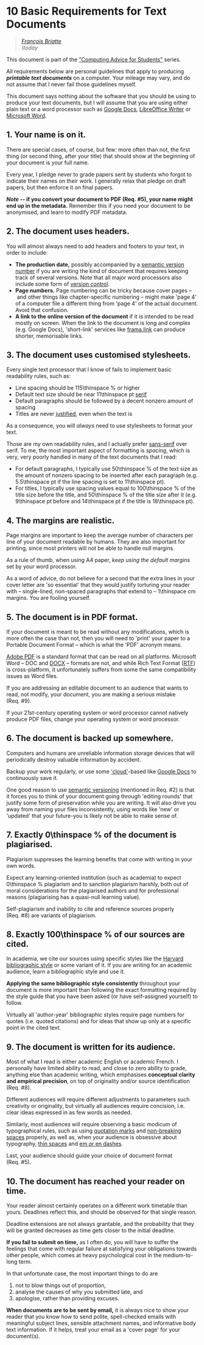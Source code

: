 # 10 Basic Requirements for Text Documents

> _[François Briatte](mailto:f.briatte@gmail.com)_  
> _\today_

This document is part of the ["Computing Advice for Students"][computing] series.

[computing]: https://github.com/briatte/computing

All requirements below are personal guidelines that apply to producing ___printable text documents___ on a computer. Your mileage may vary, and do not assume that I never fail those guidelines myself.

This document says nothing about the software that you should be using to produce your text documents, but I will assume that you are using either plain text or a word processor such as [Google Docs][google-docs], [LibreOffice Writer][libreoffice-writer] or [Microsoft Word][microsoft-word].

[google-docs]: https://docs.google.com/
[libreoffice-writer]: https://en.wikipedia.org/wiki/LibreOffice_Writer
[microsoft-word]: https://en.wikipedia.org/wiki/Microsoft_Word

## 1. Your name is on it.

There are special cases, of course, but few: more often than not, the first thing (or second thing, after your title) that should show at the beginning of your document is your full name.

Every year, I pledge never to grade papers sent by students who forgot to indicate their names on their work. I generally relax that pledge on draft papers, but then enforce it on final papers.

___Note_ -- if you convert your document to PDF (Req. #5), your name might end up in the metadata.__ Remember this if you need your document to be anonymised, and learn to modify PDF metadata.

## 2. The document uses headers.

You will almost always need to add headers and footers to your text, in order to include:

- __The production date,__ possibly accompanied by a [semantic version number][semver] if you are writing the kind of document that requires keeping track of several versions. Note that all major word processors also include some form of [version control][version-control].
- __Page numbers.__ Page numbering can be tricky because cover pages – and other things like chapter-specific numbering – might make 'page 4' of a computer file a different thing from 'page 4' of the actual document. Avoid that confusion.
- __A link to the online version of the document__ if it is intended to be read mostly on screen. When the link to the document is long and complex (e.g. Google Docs), 'short-link' services like [frama.link][framalink] can produce shorter, memorisable links.

[semver]: https://semver.org/
[version-control]: https://en.wikipedia.org/wiki/Version_control
[framalink]: https://frama.link/
<!-- [lccx]: https://lc.cx/ -->
<!-- [googl]: https://goo.gl/ -->

## 3. The document uses customised stylesheets.

Every single text processor that I know of fails to implement basic readability rules, such as:

- Line spacing should be 115\thinspace % or higher
- Default text size should be near 11\thinspace pt [serif][serif]
- Default paragraphs should be followed by a decent nonzero amount of spacing
- Titles are never [justified][justification], even when the text is

As a consequence, you will _always_ need to use stylesheets to format your text.

Those are my own readability rules, and I actually prefer [sans-serif][sans-serif] over serif. To me, the most important aspect of formatting is _spacing_, which is very, very poorly handled in many of the text documents that I read:

- For default paragraphs, I typically use 50\thinspace % of the text size as the amount of nonzero spacing to be inserted after each paragraph (e.g. 5.5\thinspace pt if the line spacing is set to 11\thinspace pt).
- For titles, I typically use spacing values equal to 100\thinspace % of the title size before the title, and 50\thinspace % of the title size after it (e.g. 9\thinspace pt before and 14\thinspace pt if the title is 18\thinspace pt).

[serif]: https://en.wikipedia.org/wiki/Serif
[justification]: https://en.wikipedia.org/wiki/Typographic_alignment#Justified
[sans-serif]: https://en.wikipedia.org/wiki/Sans-serif

## 4. The margins are realistic.

Page margins are important to keep the average number of characters per line of your document readable by humans. They are also important for printing, since most printers will not be able to handle null margins.

As a rule of thumb, when using A4 paper, _keep using the default margins_ set by your word processor.

As a word of advice, do not believe for a second that the extra lines in your cover letter are 'so essential' that they would justify torturing your reader with – single-lined, non-spaced paragraphs that extend to – 1\thinspace cm margins. You are fooling yourself.

## 5. The document is in PDF format.

If your document is meant to be read without any modifications, which is more often the case than not, then you will need to 'print' your paper to a Portable Document Format – which is what the 'PDF' acronym means.

[Adobe PDF][pdf] is a standard format that can be read on all platforms. Microsoft Word – DOC and [DOCX][docx] – formats are not, and while Rich Text Format ([RTF][rtf]) is cross-platform, it unfortunately suffers from some the same compatibility issues as Word files.

If you are addressing an editable document to an audience that wants to read, not modify, your document, you are making a serious mistake (Req. #9).

If your 21st-century operating system or word processor cannot natively produce PDF files, change your operating system or word processor.

[pdf]: https://en.wikipedia.org/wiki/Portable_Document_Format
[docx]: https://en.wikipedia.org/wiki/Office_Open_XML
[rtf]: https://en.wikipedia.org/wiki/Rich_Text_Format

## 6. The document is backed up somewhere.

Computers and humans are unreliable information storage devices that will periodically destroy valuable information by accident.

Backup your work regularly, or use some ['cloud'][cloud]-based like [Google Docs][google-docs] to continuously save it.

One good reason to use [semantic versioning][semver] (mentioned in Req. #2) is that it forces you to think of your document going through 'editing rounds' that justify some form of preservation while you are writing. It will also drive you away from naming your files inconsistently, using words like 'new' or 'updated' that your future-you is likely not be able to make sense of.

[cloud]: https://en.wikipedia.org/wiki/Cloud_computing
[atomic-saving]: https://en.wikipedia.org/wiki/Linearizability

## 7. Exactly 0\thinspace % of the document is plagiarised.

Plagiarism suppresses the learning benefits that come with writing in your own words.

Expect any learning-oriented institution (such as academia) to expect 0\thinspace % plagiarism and to sanction plagiarism harshly, both out of moral considerations for the plagiarised authors and for professional reasons (plagiarising has a quasi-null learning value).

Self-plagiarism and inability to cite and reference sources properly (Req. #8) are variants of plagiarism.

## 8. Exactly 100\thinspace % of our sources are cited.

In academia, we cite our sources using specific styles like the [Harvard bibliographic style][harvard] or some variant of it. If you are writing for an academic audience, learn a bibliographic style and use it.

__Applying the same bibliographic style consistently__ throughout your document is more important than following the exact formatting required by the style guide that you have been asked (or have self-assigned yourself) to follow.

Virtually all 'author-year' bibliographic styles require page numbers for quotes (i.e. quoted citations) and for ideas that show up only at a specific point in the cited text.

[harvard]: https://perma.cc/MJW2-7E8Z

## 9. The document is written for its audience.

Most of what I read is either academic English or academic French. I personally have limited ability to read, and close to zero ability to grade, anything else than academic writing, which emphasises __conceptual clarity and empirical precision__, on top of originality and/or source identification (Req. #8).

Different audiences will require different adjustments to parameters such creativity or originality, but virtually all audiences require concision, i.e. clear ideas expressed in as few words as needed.

Similarly, most audiences will require observing a basic modicum of typographical rules, such as using [quotation marks][quotation-marks] and [non-breaking spaces][nbsp] properly, as well as, when your audience is obsessive about typography, [thin spaces][thinsp] and [em or en dashes][dashes].

Last, your audience should guide your choice of document format (Req. #5).

[quotation-marks]: https://en.wikipedia.org/wiki/Quotation_mark
[nbsp]: https://en.wikipedia.org/wiki/Non-breaking_space
[thinsp]: https://en.wikipedia.org/wiki/Thin_space
[dashes]: https://en.wikipedia.org/wiki/Dash

## 10. The document has reached your reader on time.

Your reader almost certainly operates on a different work timetable than yours. Deadlines reflect this, and should be observed for that single reason.

Deadline extensions are not always grantable, and the probability that they will be granted decreases as time gets closer to the initial deadline.

__If you fail to submit on time,__ as I often do, you will have to suffer the feelings that come with regular failure at satisfying your obligations towards other people, which comes at heavy psychological cost in the medium-to-long term.

In that unfortunate case, the most important things to do are

1. not to blow things out of proportion,
2. analyse the causes of why you submitted late, and
3. apologise, rather than providing excuses.

__When documents are to be sent by email,__ it is always nice to show your reader that you know how to send polite, spell-checked emails with meaningful subject lines, sensible attachment names, and informative body text information. If it helps, treat your email as a 'cover page' for your document(s).
